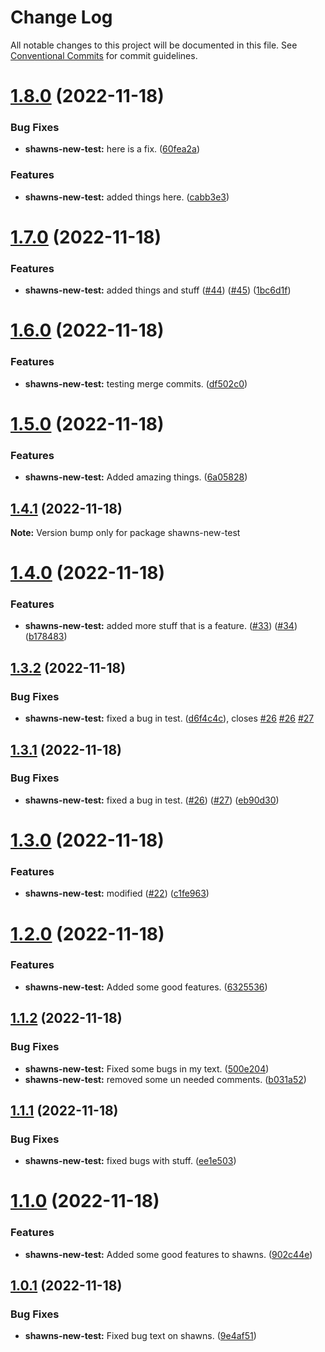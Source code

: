 # Change Log

All notable changes to this project will be documented in this file.
See [Conventional Commits](https://conventionalcommits.org) for commit guidelines.

# [1.8.0](https://github.com/Stompke/testing-lerna/compare/shawns-new-test@1.7.0...shawns-new-test@1.8.0) (2022-11-18)


### Bug Fixes

* **shawns-new-test:** here is a fix. ([60fea2a](https://github.com/Stompke/testing-lerna/commit/60fea2a7cfba1fde17a0400e4027bf1d576a8809))


### Features

* **shawns-new-test:** added things here. ([cabb3e3](https://github.com/Stompke/testing-lerna/commit/cabb3e35640d666b73901b0ccddebdc9163721f1))





# [1.7.0](https://github.com/Stompke/testing-lerna/compare/shawns-new-test@1.6.0...shawns-new-test@1.7.0) (2022-11-18)


### Features

* **shawns-new-test:** added things and stuff ([#44](https://github.com/Stompke/testing-lerna/issues/44)) ([#45](https://github.com/Stompke/testing-lerna/issues/45)) ([1bc6d1f](https://github.com/Stompke/testing-lerna/commit/1bc6d1fc39cda930e6ca4cf85cc8f63428cd941f))





# [1.6.0](https://github.com/Stompke/testing-lerna/compare/shawns-new-test@1.5.0...shawns-new-test@1.6.0) (2022-11-18)


### Features

* **shawns-new-test:** testing merge commits. ([df502c0](https://github.com/Stompke/testing-lerna/commit/df502c0e9d127e797c644fead6a40d994f9901e2))





# [1.5.0](https://github.com/Stompke/testing-lerna/compare/shawns-new-test@1.4.1...shawns-new-test@1.5.0) (2022-11-18)


### Features

* **shawns-new-test:** Added amazing things. ([6a05828](https://github.com/Stompke/testing-lerna/commit/6a05828aaebb8cec13d3076e384f5b71bab4f042))





## [1.4.1](https://github.com/Stompke/testing-lerna/compare/shawns-new-test@1.4.0...shawns-new-test@1.4.1) (2022-11-18)

**Note:** Version bump only for package shawns-new-test





# [1.4.0](https://github.com/Stompke/testing-lerna/compare/shawns-new-test@1.3.2...shawns-new-test@1.4.0) (2022-11-18)


### Features

* **shawns-new-test:** added more stuff that is a feature. ([#33](https://github.com/Stompke/testing-lerna/issues/33)) ([#34](https://github.com/Stompke/testing-lerna/issues/34)) ([b178483](https://github.com/Stompke/testing-lerna/commit/b17848329c3f26cf5a603d960d84eb2203fb122a))





## [1.3.2](https://github.com/Stompke/testing-lerna/compare/shawns-new-test@1.3.1...shawns-new-test@1.3.2) (2022-11-18)


### Bug Fixes

* **shawns-new-test:** fixed a bug in test. ([d6f4c4c](https://github.com/Stompke/testing-lerna/commit/d6f4c4cf33a35e53dd3bc834f6a8128f135bf3cb)), closes [#26](https://github.com/Stompke/testing-lerna/issues/26) [#26](https://github.com/Stompke/testing-lerna/issues/26) [#27](https://github.com/Stompke/testing-lerna/issues/27)





## [1.3.1](https://github.com/Stompke/testing-lerna/compare/shawns-new-test@1.3.0...shawns-new-test@1.3.1) (2022-11-18)


### Bug Fixes

* **shawns-new-test:** fixed a bug in test. ([#26](https://github.com/Stompke/testing-lerna/issues/26)) ([#27](https://github.com/Stompke/testing-lerna/issues/27)) ([eb90d30](https://github.com/Stompke/testing-lerna/commit/eb90d30e4cf29664d03429cd8bf754bcc3ba3e7c))





# [1.3.0](https://github.com/Stompke/testing-lerna/compare/shawns-new-test@1.2.0...shawns-new-test@1.3.0) (2022-11-18)


### Features

* **shawns-new-test:** modified ([#22](https://github.com/Stompke/testing-lerna/issues/22)) ([c1fe963](https://github.com/Stompke/testing-lerna/commit/c1fe963b661f53b71eabb39080672274be2c1f73))





# [1.2.0](https://github.com/Stompke/testing-lerna/compare/shawns-new-test@1.1.2...shawns-new-test@1.2.0) (2022-11-18)


### Features

* **shawns-new-test:** Added some good features. ([6325536](https://github.com/Stompke/testing-lerna/commit/632553676fb9fe0a9fff7c05e8c2602c7445bb24))





## [1.1.2](https://github.com/Stompke/testing-lerna/compare/shawns-new-test@1.1.1...shawns-new-test@1.1.2) (2022-11-18)


### Bug Fixes

* **shawns-new-test:** Fixed some bugs in my text. ([500e204](https://github.com/Stompke/testing-lerna/commit/500e2042dce67e8cdee1b75576b5734146815336))
* **shawns-new-test:** removed some un needed comments. ([b031a52](https://github.com/Stompke/testing-lerna/commit/b031a52d6a8a63ad19699abcabfbdc17124486f4))





## [1.1.1](https://github.com/Stompke/testing-lerna/compare/shawns-new-test@1.1.0...shawns-new-test@1.1.1) (2022-11-18)


### Bug Fixes

* **shawns-new-test:** fixed bugs with stuff. ([ee1e503](https://github.com/Stompke/testing-lerna/commit/ee1e503ac8a806ba9f431d8f0a75e56c20cfbf7b))





# [1.1.0](https://github.com/Stompke/testing-lerna/compare/shawns-new-test@1.0.1...shawns-new-test@1.1.0) (2022-11-18)


### Features

* **shawns-new-test:** Added some good features to shawns. ([902c44e](https://github.com/Stompke/testing-lerna/commit/902c44ef06ebbe7f2a7f357f2f8c7105c86fafb0))





## [1.0.1](https://github.com/Stompke/testing-lerna/compare/shawns-new-test@1.0.1-alpha.0...shawns-new-test@1.0.1) (2022-11-18)


### Bug Fixes

* **shawns-new-test:** Fixed bug text on shawns. ([9e4af51](https://github.com/Stompke/testing-lerna/commit/9e4af512c89b597e1d553f8954d37f7bb57f1e98))
